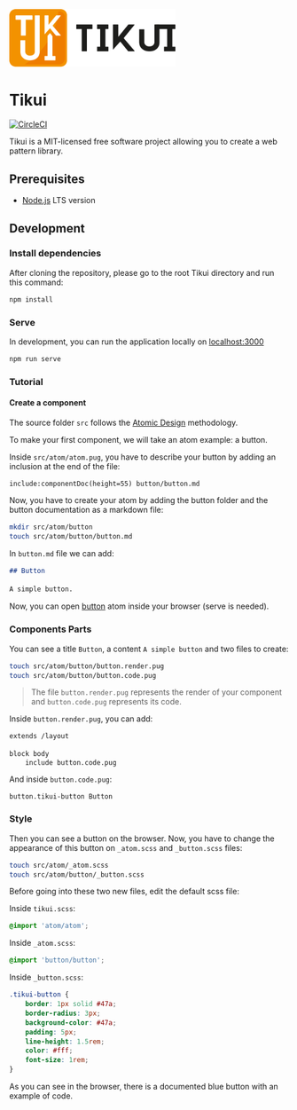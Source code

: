 <img src="/logo-horizontal.svg" width=300 height=auto>


# Tikui

[![CircleCI](https://circleci.com/gh/tikui/tikui/tree/master.svg?style=svg)](https://circleci.com/gh/tikui/tikui/tree/master)

Tikui is a MIT-licensed free software project allowing you to create a web pattern library.

## Prerequisites

* [Node.js](https://nodejs.org) LTS version

## Development

### Install dependencies

After cloning the repository, please go to the root Tikui directory and run this command:

```bash
npm install
```

### Serve

In development, you can run the application locally on [localhost:3000](http://localhost:3000/)

```bash
npm run serve
```

### Tutorial

#### Create a component

The source folder `src` follows the [Atomic Design](http://atomicdesign.bradfrost.com/table-of-contents/) methodology.

To make your first component, we will take an atom example: a button.

Inside `src/atom/atom.pug`, you have to describe your button by adding an inclusion at the end of the file:

```pug
include:componentDoc(height=55) button/button.md
```

Now, you have to create your atom by adding the button folder and the button documentation as a markdown file:

```bash
mkdir src/atom/button
touch src/atom/button/button.md
```

In `button.md` file we can add:

```markdown
## Button

A simple button.
```

Now, you can open [button](http://localhost:3000/atom.html#button) atom inside your browser (serve is needed).

### Components Parts

You can see a title `Button`, a content `A simple button` and two files to create:

```bash
touch src/atom/button/button.render.pug
touch src/atom/button/button.code.pug
```

> The file `button.render.pug` represents the render of your component and `button.code.pug` represents its code.

Inside `button.render.pug`, you can add:

```pug
extends /layout

block body
    include button.code.pug
```

And inside `button.code.pug`:

```pug
button.tikui-button Button
```

### Style 

Then you can see a button on the browser. Now, you have to change the appearance of this button on `_atom.scss` and `_button.scss` files:

```bash
touch src/atom/_atom.scss
touch src/atom/button/_button.scss
```

Before going into these two new files, edit the default scss file:

Inside `tikui.scss`:

```scss
@import 'atom/atom';
```

Inside `_atom.scss`:

```scss
@import 'button/button';
```

Inside `_button.scss`:

```scss
.tikui-button {
    border: 1px solid #47a;
    border-radius: 3px;
    background-color: #47a;
    padding: 5px;
    line-height: 1.5rem;
    color: #fff;
    font-size: 1rem;
}
```

As you can see in the browser, there is a documented blue button with an example of code.
